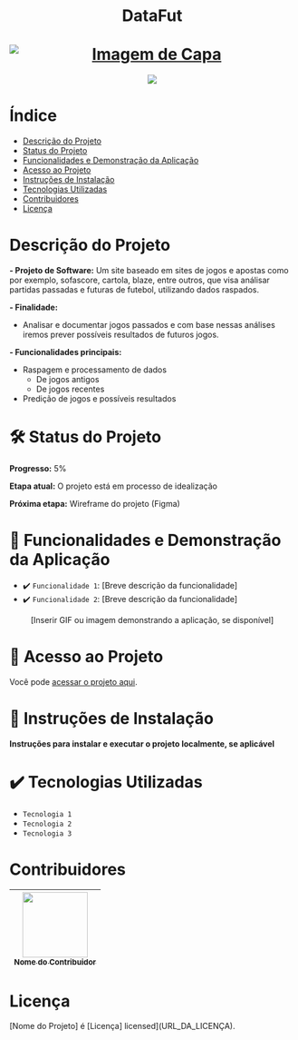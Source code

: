 <div align="center">
  <h1 align="center">
    DataFut
    <br />
    <br />
    <a href="[URL do Projeto]">
     <img src="[URL da Imagem de Capa]" alt="Imagem de Capa" style="display: block; margin: auto;"/>
    </a>
  </h1>
</div>

<p align="center">
   <img src="http://img.shields.io/static/v1?label=STATUS&message=[STATUS DO PROJETO]&color=[COR]&style=for-the-badge" #vitrinedev/>
</p>
  
# Índice 

* [Descrição do Projeto](#descrição-do-projeto)
* [Status do Projeto](#status-do-projeto)
* [Funcionalidades e Demonstração da Aplicação](#funcionalidades-e-demonstração-da-aplicação)
* [Acesso ao Projeto](#acesso-ao-projeto)
* [Instruções de Instalação](#instruções-de-instalação)
* [Tecnologias Utilizadas](#tecnologias-utilizadas)
* [Contribuidores](#contribuidores)
* [Licença](#licença)

# Descrição do Projeto

<b>- Projeto de Software:</b>
Um site baseado em sites de jogos e apostas como por exemplo, sofascore, cartola, blaze, entre outros, que visa análisar partidas passadas e futuras de futebol, utilizando dados raspados.

<b>- Finalidade:</b>
  - Analisar e documentar jogos passados e com base nessas análises iremos prever possíveis resultados de futuros jogos.

<b>- Funcionalidades principais:</b>
  - Raspagem e processamento de dados
    - De jogos antigos
    - De jogos recentes
  - Predição de jogos e possíveis resultados

# :hammer_and_wrench: Status do Projeto
<b>Progresso:</b> 5%

<b>Etapa atual:</b>
O projeto está em processo de idealização

<b>Próxima etapa:</b>
Wireframe do projeto (Figma)

# :hammer:  Funcionalidades e Demonstração da Aplicação

- :heavy_check_mark: `Funcionalidade 1`: [Breve descrição da funcionalidade]
- :heavy_check_mark: `Funcionalidade 2`: [Breve descrição da funcionalidade]

<div align="center"> [Inserir GIF ou imagem demonstrando a aplicação, se disponível] </div>

# 📁 Acesso ao Projeto

Você pode [acessar o projeto aqui](https://www.figma.com/file/R0l45b7SrWJpOdrCFlJhns/DataFut---Wireframe?type=design&node-id=0%3A1&mode=design&t=zMSAmXy2YUudg5on-1).

# 🚀 Instruções de Instalação

**Instruções para instalar e executar o projeto localmente, se aplicável**

# :heavy_check_mark: Tecnologias Utilizadas

- `Tecnologia 1`
- `Tecnologia 2`
- `Tecnologia 3`

# Contribuidores

| [<img loading="lazy" src="[URL_DA_IMAGEM]" width=115><br><sub>Nome do Contribuidor</sub>](Link_do_Perfil) |  
| :---: |

# Licença

[Nome do Projeto] é [Licença] licensed](URL_DA_LICENÇA).
